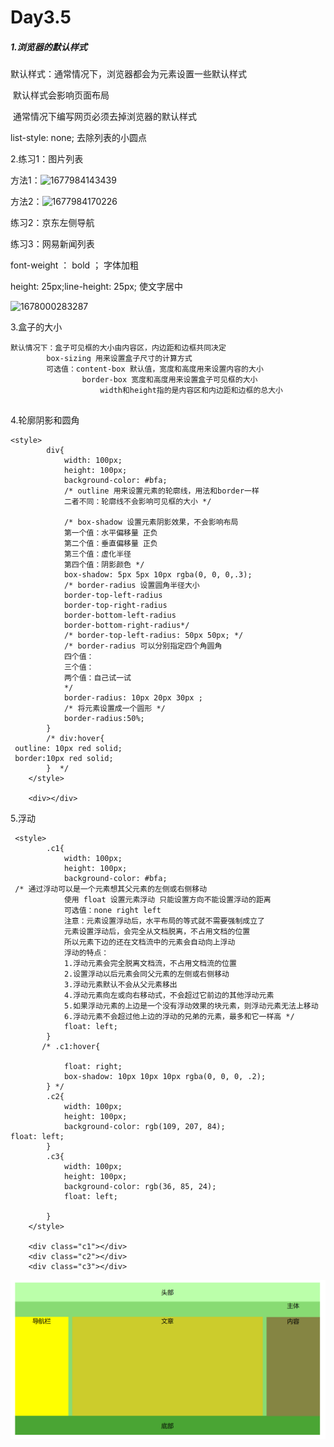 # Day3.5

##### 1.浏览器的默认样式

默认样式：通常情况下，浏览器都会为元素设置一些默认样式

​				默认样式会影响页面布局

​				通常情况下编写网页必须去掉浏览器的默认样式

list-style: none; 去除列表的小圆点

2.练习1：图片列表

方法1：![1677984143439](C:\Users\33117\AppData\Roaming\Typora\typora-user-images\1677984143439.png)

方法2：![1677984170226](C:\Users\33117\AppData\Roaming\Typora\typora-user-images\1677984170226.png)

练习2：京东左侧导航

练习3：网易新闻列表

font-weight ： bold ； 字体加粗

height: 25px;line-height: 25px;    使文字居中

![1678000283287](C:\Users\33117\AppData\Roaming\Typora\typora-user-images\1678000283287.png)

3.盒子的大小

```
默认情况下：盒子可见框的大小由内容区，内边距和边框共同决定
		box-sizing 用来设置盒子尺寸的计算方式
		可选值：content-box 默认值，宽度和高度用来设置内容的大小
				border-box 宽度和高度用来设置盒子可见框的大小
					width和height指的是内容区和内边距和边框的总大小
					
```

4.轮廓阴影和圆角

```
<style>
        div{
            width: 100px;
            height: 100px;
            background-color: #bfa;
            /* outline 用来设置元素的轮廓线，用法和border一样
            二者不同：轮廓线不会影响可见框的大小 */
            
            /* box-shadow 设置元素阴影效果，不会影响布局
            第一个值：水平偏移量 正负
            第二个值：垂直偏移量 正负
            第三个值：虚化半径
            第四个值：阴影颜色 */
            box-shadow: 5px 5px 10px rgba(0, 0, 0,.3);
            /* border-radius 设置圆角半径大小
            border-top-left-radius
            border-top-right-radius
            border-bottom-left-radius
            border-bottom-right-radius*/
            /* border-top-left-radius: 50px 50px; */
            /* border-radius 可以分别指定四个角圆角
            四个值：
            三个值：
            两个值：自己试一试
            */
            border-radius: 10px 20px 30px ;
            /* 将元素设置成一个圆形 */
            border-radius:50%;
        }
        /* div:hover{
 outline: 10px red solid;
 border:10px red solid;
        }  */
    </style>
    
    <div></div>
```

5.浮动

```
 <style>
        .c1{
            width: 100px;
            height: 100px;
            background-color: #bfa;
 /* 通过浮动可以是一个元素想其父元素的左侧或右侧移动
            使用 float 设置元素浮动 只能设置方向不能设置浮动的距离
            可选值：none right left
            注意：元素设置浮动后，水平布局的等式就不需要强制成立了
            元素设置浮动后，会完全从文档脱离，不占用文档的位置
            所以元素下边的还在文档流中的元素会自动向上浮动
            浮动的特点：
            1.浮动元素会完全脱离文档流，不占用文档流的位置
            2.设置浮动以后元素会同父元素的左侧或右侧移动
            3.浮动元素默认不会从父元素移出
            4.浮动元素向左或向右移动式，不会超过它前边的其他浮动元素
            5.如果浮动元素的上边是一个没有浮动效果的块元素，则浮动元素无法上移动
            6.浮动元素不会超过他上边的浮动的兄弟的元素，最多和它一样高 */
            float: left;
        }
       /* .c1:hover{
           
            float: right;
            box-shadow: 10px 10px 10px rgba(0, 0, 0, .2);
        } */
        .c2{
            width: 100px;
            height: 100px;
            background-color: rgb(109, 207, 84);
float: left;
        }
        .c3{
            width: 100px;
            height: 100px;
            background-color: rgb(36, 85, 24);
            float: left;

        }
    </style>
    
    <div class="c1"></div>
    <div class="c2"></div>
    <div class="c3"></div>
```

![1678025988522](assets/1678025988522.png)

